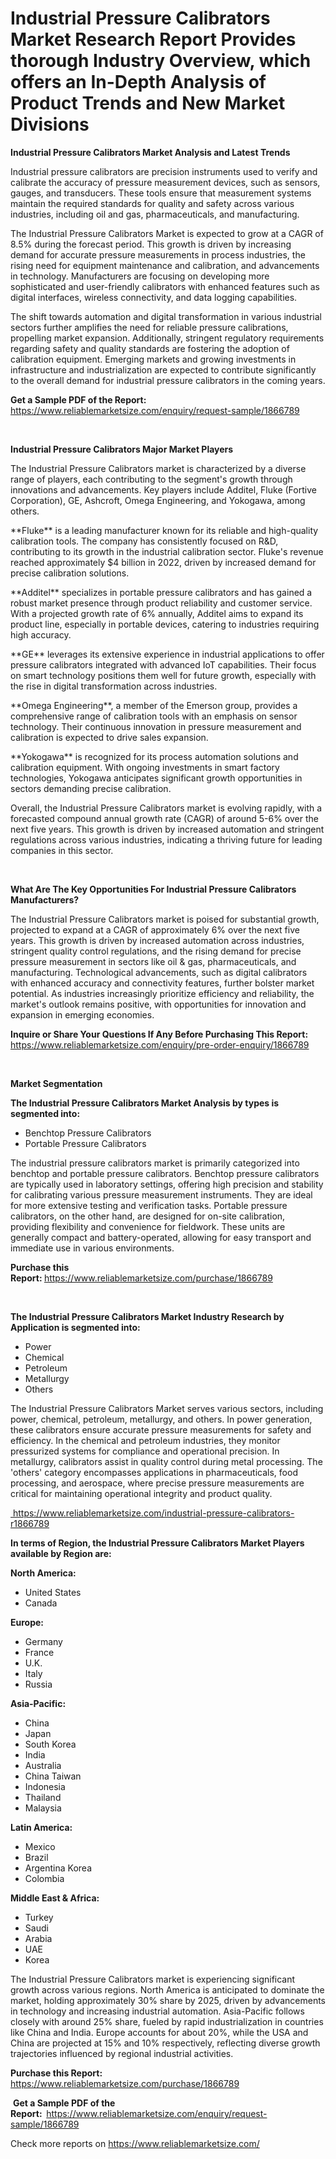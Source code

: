 <p><h1>Industrial Pressure Calibrators Market Research Report Provides thorough Industry Overview, which offers an In-Depth Analysis of Product Trends and New Market Divisions</h1></p><p><strong>Industrial Pressure Calibrators Market Analysis and Latest Trends</strong></p>
<p><p>Industrial pressure calibrators are precision instruments used to verify and calibrate the accuracy of pressure measurement devices, such as sensors, gauges, and transducers. These tools ensure that measurement systems maintain the required standards for quality and safety across various industries, including oil and gas, pharmaceuticals, and manufacturing.</p><p>The Industrial Pressure Calibrators Market is expected to grow at a CAGR of 8.5% during the forecast period. This growth is driven by increasing demand for accurate pressure measurements in process industries, the rising need for equipment maintenance and calibration, and advancements in technology. Manufacturers are focusing on developing more sophisticated and user-friendly calibrators with enhanced features such as digital interfaces, wireless connectivity, and data logging capabilities.</p><p>The shift towards automation and digital transformation in various industrial sectors further amplifies the need for reliable pressure calibrations, propelling market expansion. Additionally, stringent regulatory requirements regarding safety and quality standards are fostering the adoption of calibration equipment. Emerging markets and growing investments in infrastructure and industrialization are expected to contribute significantly to the overall demand for industrial pressure calibrators in the coming years.</p></p>
<p><strong>Get a Sample PDF of the Report:&nbsp;</strong> <a href="https://www.reliablemarketsize.com/enquiry/request-sample/1866789?utm_campaign=2315&utm_medium=2&utm_source=Github&utm_content=ia&utm_term=28022025&utm_id=industrial-pressure-calibrators">https://www.reliablemarketsize.com/enquiry/request-sample/1866789</a></p>
<p>&nbsp;</p>
<p><strong>Industrial Pressure Calibrators Major Market Players</strong></p>
<p><p>The Industrial Pressure Calibrators market is characterized by a diverse range of players, each contributing to the segment's growth through innovations and advancements. Key players include Additel, Fluke (Fortive Corporation), GE, Ashcroft, Omega Engineering, and Yokogawa, among others.</p><p>**Fluke** is a leading manufacturer known for its reliable and high-quality calibration tools. The company has consistently focused on R&D, contributing to its growth in the industrial calibration sector. Fluke's revenue reached approximately $4 billion in 2022, driven by increased demand for precise calibration solutions.</p><p>**Additel** specializes in portable pressure calibrators and has gained a robust market presence through product reliability and customer service. With a projected growth rate of 6% annually, Additel aims to expand its product line, especially in portable devices, catering to industries requiring high accuracy.</p><p>**GE** leverages its extensive experience in industrial applications to offer pressure calibrators integrated with advanced IoT capabilities. Their focus on smart technology positions them well for future growth, especially with the rise in digital transformation across industries.</p><p>**Omega Engineering**, a member of the Emerson group, provides a comprehensive range of calibration tools with an emphasis on sensor technology. Their continuous innovation in pressure measurement and calibration is expected to drive sales expansion.</p><p>**Yokogawa** is recognized for its process automation solutions and calibration equipment. With ongoing investments in smart factory technologies, Yokogawa anticipates significant growth opportunities in sectors demanding precise calibration.</p><p>Overall, the Industrial Pressure Calibrators market is evolving rapidly, with a forecasted compound annual growth rate (CAGR) of around 5-6% over the next five years. This growth is driven by increased automation and stringent regulations across various industries, indicating a thriving future for leading companies in this sector.</p></p>
<p>&nbsp;</p>
<p><strong>What Are The Key Opportunities For Industrial Pressure Calibrators Manufacturers?</strong></p>
<p><p>The Industrial Pressure Calibrators market is poised for substantial growth, projected to expand at a CAGR of approximately 6% over the next five years. This growth is driven by increased automation across industries, stringent quality control regulations, and the rising demand for precise pressure measurement in sectors like oil & gas, pharmaceuticals, and manufacturing. Technological advancements, such as digital calibrators with enhanced accuracy and connectivity features, further bolster market potential. As industries increasingly prioritize efficiency and reliability, the market's outlook remains positive, with opportunities for innovation and expansion in emerging economies.</p></p>
<p><strong>Inquire or Share Your Questions If Any Before Purchasing This Report:</strong> <a href="https://www.reliablemarketsize.com/enquiry/pre-order-enquiry/1866789?utm_campaign=2315&utm_medium=2&utm_source=Github&utm_content=ia&utm_term=28022025&utm_id=industrial-pressure-calibrators">https://www.reliablemarketsize.com/enquiry/pre-order-enquiry/1866789</a></p>
<p>&nbsp;</p>
<p><strong>Market Segmentation</strong></p>
<p><strong>The Industrial Pressure Calibrators Market Analysis by types is segmented into:</strong></p>
<p><ul><li>Benchtop Pressure Calibrators</li><li>Portable Pressure Calibrators</li></ul></p>
<p><p>The industrial pressure calibrators market is primarily categorized into benchtop and portable pressure calibrators. Benchtop pressure calibrators are typically used in laboratory settings, offering high precision and stability for calibrating various pressure measurement instruments. They are ideal for more extensive testing and verification tasks. Portable pressure calibrators, on the other hand, are designed for on-site calibration, providing flexibility and convenience for fieldwork. These units are generally compact and battery-operated, allowing for easy transport and immediate use in various environments.</p></p>
<p><strong>Purchase this Report:&nbsp;</strong><a href="https://www.reliablemarketsize.com/purchase/1866789?utm_campaign=2315&utm_medium=2&utm_source=Github&utm_content=ia&utm_term=28022025&utm_id=industrial-pressure-calibrators">https://www.reliablemarketsize.com/purchase/1866789</a></p>
<p>&nbsp;</p>
<p><strong>The Industrial Pressure Calibrators Market Industry Research by Application is segmented into:</strong></p>
<p><ul><li>Power</li><li>Chemical</li><li>Petroleum</li><li>Metallurgy</li><li>Others</li></ul></p>
<p><p>The Industrial Pressure Calibrators Market serves various sectors, including power, chemical, petroleum, metallurgy, and others. In power generation, these calibrators ensure accurate pressure measurements for safety and efficiency. In the chemical and petroleum industries, they monitor pressurized systems for compliance and operational precision. In metallurgy, calibrators assist in quality control during metal processing. The 'others' category encompasses applications in pharmaceuticals, food processing, and aerospace, where precise pressure measurements are critical for maintaining operational integrity and product quality.</p></p>
<p><a href="https://www.reliablemarketsize.com/industrial-pressure-calibrators-r1866789?utm_campaign=2315&utm_medium=2&utm_source=Github&utm_content=ia&utm_term=28022025&utm_id=industrial-pressure-calibrators">&nbsp;https://www.reliablemarketsize.com/industrial-pressure-calibrators-r1866789</a></p>
<p><strong>In terms of Region, the Industrial Pressure Calibrators Market Players available by Region are:</strong></p>
<p>
    <p> <strong> North America: </strong>
        <ul>
            <li>United States</li>
            <li>Canada</li>
        </ul>
        </p> 
    <p> <strong> Europe: </strong>
        <ul>
            <li>Germany</li>
            <li>France</li>
            <li>U.K.</li>
            <li>Italy</li>
            <li>Russia</li>
        </ul>
        </p> 
    <p> <strong> Asia-Pacific: </strong>
        <ul>
            <li>China</li>
            <li>Japan</li>
            <li>South Korea</li>
            <li>India</li>
            <li>Australia</li>
            <li>China Taiwan</li>
            <li>Indonesia</li>
            <li>Thailand</li>
            <li>Malaysia</li>
        </ul>
        </p> 
    <p> <strong> Latin America: </strong>
        <ul>
            <li>Mexico</li>
            <li>Brazil</li>
            <li>Argentina Korea</li>
            <li>Colombia</li>
        </ul>
        </p> 
    <p> <strong> Middle East & Africa: </strong>
        <ul>
            <li>Turkey</li>
            <li>Saudi</li>
            <li>Arabia</li>
            <li>UAE</li>
            <li>Korea</li>
        </ul>
    </p>
    </p>
<p><p>The Industrial Pressure Calibrators market is experiencing significant growth across various regions. North America is anticipated to dominate the market, holding approximately 30% share by 2025, driven by advancements in technology and increasing industrial automation. Asia-Pacific follows closely with around 25% share, fueled by rapid industrialization in countries like China and India. Europe accounts for about 20%, while the USA and China are projected at 15% and 10% respectively, reflecting diverse growth trajectories influenced by regional industrial activities.</p></p>
<p><strong>Purchase this Report: </strong><a href="https://www.reliablemarketsize.com/purchase/1866789?utm_campaign=2315&utm_medium=2&utm_source=Github&utm_content=ia&utm_term=28022025&utm_id=industrial-pressure-calibrators">https://www.reliablemarketsize.com/purchase/1866789</a></p>
<p>&nbsp;<strong>Get a Sample PDF of the Report:&nbsp;&nbsp;</strong><a href="https://www.reliablemarketsize.com/enquiry/request-sample/1866789?utm_campaign=2315&utm_medium=2&utm_source=Github&utm_content=ia&utm_term=28022025&utm_id=industrial-pressure-calibrators">https://www.reliablemarketsize.com/enquiry/request-sample/1866789</a></p>
<p><strong></strong></p>
<p>Check more reports on <a href="https://www.reliablemarketsize.com/?utm_campaign=2315&utm_medium=2&utm_source=Github&utm_content=ia&utm_term=28022025&utm_id=industrial-pressure-calibrators">https://www.reliablemarketsize.com/</a></p>